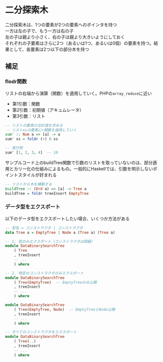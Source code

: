 # 二分探索木

二分探索木は、1つの要素が2つの要素へのポインタを持つ  
一方は左の子で、もう一方は右の子  
左の子は親より小さく、右の子は親より大きいようにしておく  
それぞれの子要素はさらに2つ（あるいは1つ、あるいは0個）の要素を持つ。結果として、各要素は2つ以下の部分木を持つ

## 補足

### flodr関数

リストの右端から演算（関数）を適用していく。PHPの`array_reduce`に近い

- 第1引数：関数
- 第2引数：初期値（アキュムレータ）
- 第3引数：リスト

```hs
-- リストの要素の合計値を求める
-- リストxsの要素に+関数を適用していく
sum' :: Num a => [a] -> a
sum' xs = foldr (+) 0 xs
```

```hs
-- 実行例
sum' [1, 2, 3, 4]  -- 10
```

サンプルコード上のbuildTree関数で引数のリストを取っていないのは、部分適用とカリー化の仕組みによるもの。一般的にHaskellでは、引数を明示しないポイントスタイルが好まれる

```hs
-- リストから木を構築する
buildTree :: (Ord a) => [a] -> Tree a
buildTree = foldr treeInsert EmptyTree
```

### データ型をエクスポート

以下のデータ型をエクスポートしたい場合、いくつか方法がある

```hs
-- 型名 = コンストラクタ | コンストラクタ
data Tree a = EmptyTree | Node a (Tree a) (Tree a)
```

```hs
-- 1. 型のみエクスポート（コンストラクタは隠蔽）
module DataBinarySearchTree
    ( Tree
    , treeInsert
    -- ...
    ) where

-- 2. 特定のコンストラクタのみエクスポート
module DataBinarySearchTree
    ( Tree(EmptyTree)  -- EmptyTreeのみ公開
    , treeInsert
    -- ...
    ) where

module DataBinarySearchTree
    ( Tree(EmptyTree, Node)  -- EmptyTreeとNode公開
    , treeInsert
    -- ...
    ) where

-- すべてのコンストラクタをエクスポート
module DataBinarySearchTree
    ( Tree(..)
    , treeInsert
    -- ...
    ) where
```


